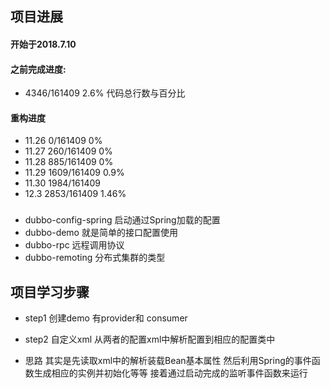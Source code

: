 
## 项目进展
#### 开始于2018.7.10
#### 之前完成进度:
- 4346/161409  2.6%  代码总行数与百分比
#### 重构进度
- 11.26  0/161409 0%
- 11.27  260/161409 0%
- 11.28  885/161409 0%
- 11.29  1609/161409 0.9%
- 11.30  1984/161409
- 12.3   2853/161409 1.46%
### 
- dubbo-config-spring 启动通过Spring加载的配置
- dubbo-demo 就是简单的接口配置使用
- dubbo-rpc 远程调用协议
- dubbo-remoting 分布式集群的类型

## 项目学习步骤
- step1 创建demo 有provider和 consumer
- step2 自定义xml 从两者的配置xml中解析配置到相应的配置类中

- 思路 其实是先读取xml中的解析装载Bean基本属性 然后利用Spring的事件函数生成相应的实例并初始化等等 接着通过启动完成的监听事件函数来运行